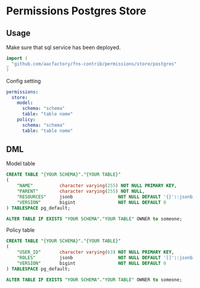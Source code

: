 # Permissions Postgres Store

## Usage

Make sure that sql service has been deployed.

```go
import (
_ "github.com/aacfactory/fns-contrib/permissions/store/postgres"
)
```

Config setting

```yaml
permissions:
  store:
    model: 
      schema: "schema"
      table: "table name"
    policy:
      schema: "schema"
      table: "table name"
```

## DML
Model table
```sql
CREATE TABLE "{YOUR SCHEMA}"."{YOUR TABLE}"
(
    "NAME"          character varying(255) NOT NULL PRIMARY KEY,
    "PARENT"        character varying(255) NOT NULL,
    "RESOURCES"     jsonb                 NOT NULL DEFAULT '{}'::jsonb,
    "VERSION"       bigint                NOT NULL DEFAULT 0
) TABLESPACE pg_default;

ALTER TABLE IF EXISTS "YOUR SCHEMA"."YOUR TABLE" OWNER to someone;

```
Policy table
```sql
CREATE TABLE "{YOUR SCHEMA}"."{YOUR TABLE}"
(
    "USER_ID"       character varying(63) NOT NULL PRIMARY KEY,
    "ROLES"         jsonb                 NOT NULL DEFAULT '[]'::jsonb,
    "VERSION"       bigint                NOT NULL DEFAULT 0
) TABLESPACE pg_default;

ALTER TABLE IF EXISTS "YOUR SCHEMA"."YOUR TABLE" OWNER to someone;

```